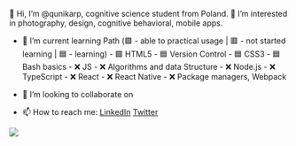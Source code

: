 👋 Hi, I’m @qunikarp, cognitive science student from Poland.
👀 I’m interested in photography, design, cognitive behavioral, mobile apps.
- 🌱 I’m current learning Path (🟩 - able to practical usage | 🟥 - not started learning | 🟦 - learning)
      - 🟩 HTML5
      - 🟦 Version Control
      - 🟦 CSS3
      - 🟦 Bash basics
      - ❌ JS
      - ❌ Algorithms and data Structure
      - ❌ Node.js
      - ❌ TypeScript
      - ❌ React
      - ❌ React Native
      - ❌ Package managers, Webpack
      
- 💞️ I’m looking to collaborate on 
- 📫 How to reach me:
     [LinkedIn](https://www.linkedin.com/in/jakub-karp/)
     [Twitter](https://twitter.com/qunikarp)

<!---
qunikarp/qunikarp is a ✨ special ✨ repository because its `README.md` (this file) appears on your GitHub profile.
You can click the Preview link to take a look at your changes.
--->
[![](https://mermaid.ink/img/pako:eNpdj81OwzAMgF_F8nl7gR6QWDdAaD-o7YmmB5N4NGJJqswFTdOehOfhvQgNu8wX258--eeMOhjGAveH8KV7igLNUnlIcRzf3iMNPWxOUDFpgS2J_WSoAhlHQ7aMjazFBg_rKpP79qnZrDuYz-9g0ZZ13WW-mEjZPl9BOYGHVoef7-5mZ7N7yeR1kh5zw97cFHlGsqe8whk6jo6sSS-d_xSF0rNjhUUqDcUPhcpflE_mOBgSXhkrIWKxp8ORZ0ijhPrkNRYSR75KS0vpLvdvXX4B0YNfFA)](https://mermaid.live/edit#pako:eNpdj81OwzAMgF_F8nl7gR6QWDdAaD-o7YmmB5N4NGJJqswFTdOehOfhvQgNu8wX258--eeMOhjGAveH8KV7igLNUnlIcRzf3iMNPWxOUDFpgS2J_WSoAhlHQ7aMjazFBg_rKpP79qnZrDuYz-9g0ZZ13WW-mEjZPl9BOYGHVoef7-5mZ7N7yeR1kh5zw97cFHlGsqe8whk6jo6sSS-d_xSF0rNjhUUqDcUPhcpflE_mOBgSXhkrIWKxp8ORZ0ijhPrkNRYSR75KS0vpLvdvXX4B0YNfFA)
